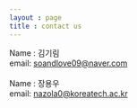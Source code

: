 ```yaml
---
layout : page
title : contact us
---
```


Name : 김기림<br/>
email: soandlove09@naver.com<br/>
<br/>
Name : 장용우<br/>
email: nazola0@koreatech.ac.kr<br/>
